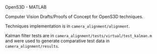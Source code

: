 OpenS3D - MATLAB

Computer Vision Drafts/Proofs of Concept for OpenS3D techniques.

Techniques implementation is in `camera_alignment/alignment`.

Kalman filter tests are in `camera_alignment/tests/virtual/test_kalman.m` and were used to generate comparative test data in `camera_alignment/results`.
